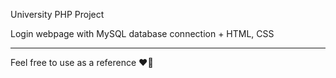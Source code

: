 University PHP Project

Login webpage with MySQL database connection + HTML, CSS




----------------------------------
Feel free to use as a reference ❤️🤗️
